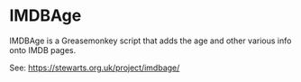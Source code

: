 IMDBAge
=======

IMDBAge is a Greasemonkey script that adds the age and other various info onto IMDB pages. 

See: https://stewarts.org.uk/project/imdbage/
